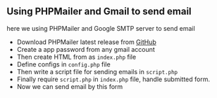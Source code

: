 ## Using PHPMailer and Gmail to send email 

here we using PHPMailer and Google SMTP server to send email

* Download PHPMailer latest release from [GitHub](https://github.com/PHPMailer/PHPMailer/releases/tag/v6.9.1)
* Create a app password from any gmail account
* Then create HTML from as `index.php` file
* Define configs in `config.php` file
* Then write a script file for sending emails in `script.php`
* Finally require `script.php` in `index.php` file, handle submitted form. 
* Now we can send email by this form

